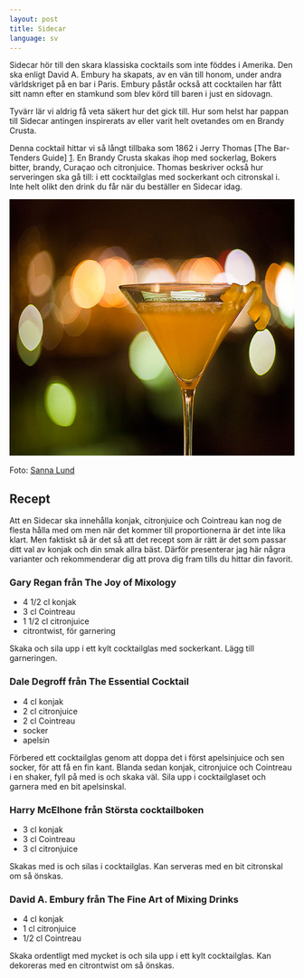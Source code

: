 ```yaml
---
layout: post
title: Sidecar
language: sv
---
```


Sidecar hör till den skara klassiska cocktails som inte föddes i Amerika. Den ska enligt David A. Embury ha skapats, av en vän till honom, under andra världskriget på en bar i Paris. Embury påstår också att cocktailen har fått sitt namn efter en stamkund som blev körd till baren i just en sidovagn.

Tyvärr lär vi aldrig få veta säkert hur det gick till. Hur som helst har pappan till Sidecar antingen inspirerats av eller varit helt ovetandes om en Brandy Crusta.

Denna cocktail hittar vi så långt tillbaka som 1862 i Jerry Thomas [The Bar-Tenders Guide] [1]. En Brandy Crusta skakas ihop med sockerlag, Bokers bitter, brandy, Curaçao och citronjuice. Thomas beskriver också hur serveringen ska gå till: i ett cocktailglas med sockerkant och citronskal i. Inte helt olikt den drink du får när du beställer en Sidecar idag.

<img src="/images/sidecar.jpg" alt="" width="680" height="453" />

Foto: [Sanna Lund][2]

## Recept

Att en Sidecar ska innehålla konjak, citronjuice och Cointreau kan nog de flesta hålla med om men när det kommer till proportionerna är det inte lika klart. Men faktiskt så är det så att det recept som är rätt är det som passar ditt val av konjak och din smak allra bäst. Därför presenterar jag här några varianter och rekommenderar dig att prova dig fram tills du hittar din favorit.

### Gary Regan från The Joy of Mixology

* 4 1/2 cl konjak
* 3 cl Cointreau
* 1 1/2 cl citronjuice
* citrontwist, för garnering

Skaka och sila upp i ett kylt cocktailglas med sockerkant. Lägg till garneringen.

### Dale Degroff från The Essential Cocktail

* 4 cl konjak
* 2 cl citronjuice
* 2 cl Cointreau
* socker
* apelsin

Förbered ett cocktailglas genom att doppa det i först apelsinjuice och sen socker, för att få en fin kant. Blanda sedan konjak, citronjuice och Cointreau i en shaker, fyll på med is och skaka väl. Sila upp i cocktailglaset och garnera med en bit apelsinskal.

### Harry McElhone från Största cocktailboken

* 3 cl konjak
* 3 cl Cointreau
* 3 cl citronjuice

Skakas med is och silas i cocktailglas. Kan serveras med en bit citronskal om så önskas.

### David A. Embury från The Fine Art of Mixing Drinks

* 4 cl konjak
* 1 cl citronjuice
* 1/2 cl Cointreau

Skaka ordentligt med mycket is och sila upp i ett kylt cocktailglas. Kan dekoreras med en citrontwist om så önskas.

[1]: http://classicmixology.com/source/bartenders_guide_how_mix_drinks
[2]: http://sannalund.se
